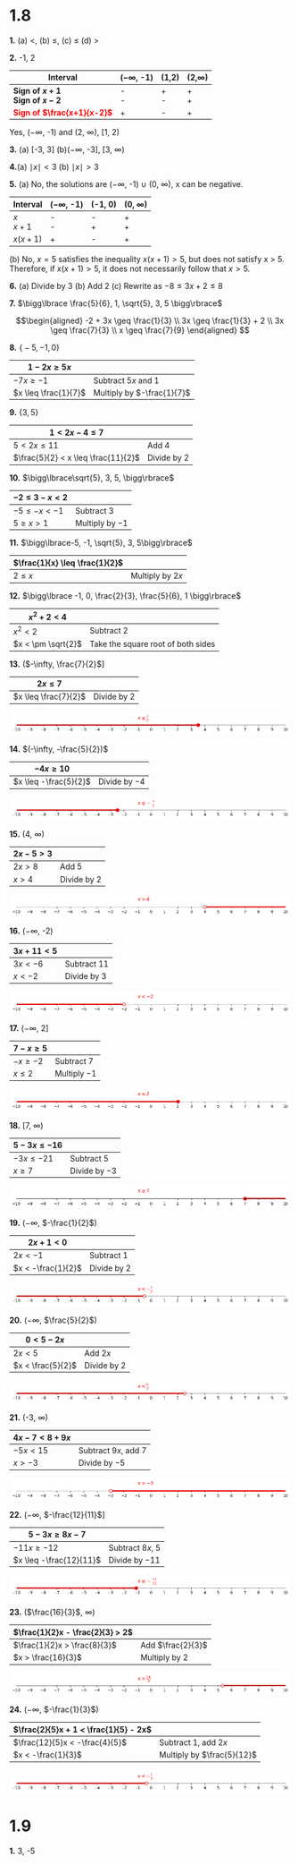 # 1.8
**1.** (a) $<$, (b) $\leq$, (c) $\leq$ (d) $>$

**2.** -1, 2

| Interval                                               | ($-\infty$, -1) | (1,2)  | (2,$\infty$) |
| ------------------------------------------------------ | --------------- | ------ | ------------ |
| **Sign of $x + 1$**<br>**Sign of $x - 2$**             | -<br>-          | +<br>- | +<br>+       |
| <font color="red">**Sign of $\frac{x+1}{x-2}$**</font> | +               | -      | +            |

Yes, ($-\infty$, -1) and (2, $\infty$), \[1, 2)

**3.** (a) \[-3, 3\] (b)($-\infty$, -3], \[3, $\infty$) 

**4.**(a) $\mid x \mid < 3$ (b) $\mid x \mid > 3$

**5.** 
(a) No, the solutions are ($-\infty$, -1) $\cup$ (0, $\infty$), x can be negative. 

| Interval     | ($-\infty$, -1) | (-1, 0) | (0, $\infty$) |
| ------------ | --------------- | ------- | ------------- |
| $x$<br>$x+1$ | -<br>-          | -<br>+  | +<br>+        |
| $x(x+1)$     | +               | -       | +             |

(b) No, $x = 5$ satisfies the inequality $x(x + 1) > 5$, but does not satisfy x > 5. Therefore, if $x(x + 1) > 5$, it does not necessarily follow that $x > 5$.

**6.** (a) Divide by 3 (b) Add 2 (c) Rewrite as $-8 \leq 3x + 2 \leq 8$

**7.** $\bigg\lbrace \frac{5}{6}, 1, \sqrt{5}, 3, 5 \bigg\rbrace$

$$\begin{aligned}
   -2 + 3x \geq \frac{1}{3} \\
   3x \geq \frac{1}{3} + 2 \\
   3x \geq \frac{7}{3} \\
   x \geq \frac{7}{9}
   \end{aligned}
$$


**8.** $\bigg\lbrace -5, -1, 0\bigg\rbrace$

| $1 - 2x \geq 5x$     |                            |
| -------------------- | -------------------------- |
| $-7x \geq -1$        | Subtract $5x$ and $1$      |
| $x \leq \frac{1}{7}$ | Multiply by $-\frac{1}{7}$ |

**9.** $\bigg\lbrace 3, 5\bigg\rbrace$

| $1 < 2x - 4 \leq 7$                 |             |
| ----------------------------------- | ----------- |
| $5 < 2x \leq 11$                    | Add $4$     |
| $\frac{5}{2} < x \leq \frac{11}{2}$ | Divide by 2 |

**10.** $\bigg\lbrace\sqrt{5}, 3, 5, \bigg\rbrace$

| $-2 \leq 3-x < 2$ |                  |
| ----------------- | ---------------- |
| $-5 \leq -x < -1$ | Subtract $3$     |
| $5 \geq x > 1$    | Multiply by $-1$ |

**11.** $\bigg\lbrace-5, -1, \sqrt{5}, 3, 5\bigg\rbrace$

| $\frac{1}{x} \leq \frac{1}{2}$ |                  |
| ------------------------------ | ---------------- |
| $2 \leq x$                     | Multiply by $2x$ |

**12.** $\bigg\lbrace -1, 0, \frac{2}{3}, \frac{5}{6}, 1 \bigg\rbrace$

| $x^2 + 2 < 4$      |                                    |
| ------------------ | ---------------------------------- |
| $x^2 < 2$          | Subtract $2$                       |
| $x < \pm \sqrt{2}$ | Take the square root of both sides |
**13.** ($-\infty, \frac{7}{2}$\] 

| $2x \leq 7$          |               |
| -------------------- | ------------- |
| $x \leq \frac{7}{2}$ | Divide by $2$ |

![](../images/math_00005.png)

**14.** $(-\infty, -\frac{5}{2})$

| $-4x \geq 10$         |                |
| --------------------- | -------------- |
| $x \leq -\frac{5}{2}$ | Divide by $-4$ |

![](../images/math_00006.png)

**15.** (4, $\infty$) 


| $2x - 5 > 3$ |               |
| ------------ | ------------- |
| $2x > 8$     | Add $5$       |
| $x > 4$      | Divide by $2$ |

![](../images/math_00007.png)

**16.** ($-\infty$, -2) 


| $3x + 11 < 5$ |               |
| ------------- | ------------- |
| $3x < -6$     | Subtract $11$ |
| $x < -2$      | Divide by $3$ |

![](../images/math_00008.png)

**17.** ($-\infty$, 2\]


| $7 - x \geq 5$ |               |
| -------------- | ------------- |
| $-x \geq -2$   | Subtract $7$  |
| $x \leq 2$     | Multiply $-1$ |

![](../images/math_00009.png)

**18.** \[7, $\infty$) 


| $5 - 3x \leq -16$ |                |
| ----------------- | -------------- |
| $-3x \leq -21$    | Subtract $5$   |
| $x \geq 7$        | Divide by $-3$ |

![](../images/math_00010.png)

**19.** ($-\infty$, $-\frac{1}{2}$) 


| $2x + 1 < 0$       |               |
| ------------------ | ------------- |
| $2x < -1$          | Subtract $1$  |
| $x < -\frac{1}{2}$ | Divide by $2$ |

![](../images/math_00011.png)

**20.** ($-\infty$, $\frac{5}{2}$)

| $0 < 5 - 2x$      |               |
| ----------------- | ------------- |
| $2x < 5$          | Add $2x$      |
| $x < \frac{5}{2}$ | Divide by $2$ |

![](../images/math_00012.png)

**21.** (-3, $\infty$)


| $4x - 7 < 8 + 9x$ |                        |
| ----------------- | ---------------------- |
| $-5x < 15$        | Subtract $9x$, add $7$ |
| $x > -3$          | Divide by $-5$         |

![](../images/math_00013.png)

**22.** ($-\infty$, $-\frac{12}{11}$\]


| $5 - 3x \geq 8x -7$     |                    |
| ----------------------- | ------------------ |
| $-11x \geq -12$         | Subtract $8x$, $5$ |
| $x \leq -\frac{12}{11}$ | Divide by $-11$    |

![](../images/math_00014.png)

**23.** ($\frac{16}{3}$, $\infty$)


| $\frac{1}{2}x - \frac{2}{3} > 2$ |                   |
| -------------------------------- | ----------------- |
| $\frac{1}{2}x > \frac{8}{3}$     | Add $\frac{2}{3}$ |
| $x > \frac{16}{3}$               | Multiply by $2$   |

![](../images/math_00015.png)

**24.** ($-\infty$, $-\frac{1}{3}$)


| $\frac{2}{5}x + 1 < \frac{1}{5} - 2x$ |                            |
| ------------------------------------- | -------------------------- |
| $\frac{12}{5}x < -\frac{4}{5}$        | Subtract $1$, add $2x$     |
| $x < -\frac{1}{3}$                    | Multiply by $\frac{5}{12}$ |

![](../images/math_00016.png)

# 1.9
**1.** 3, -5